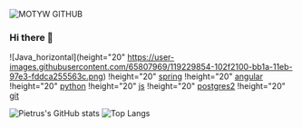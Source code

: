 ![MOTYW GITHUB](https://user-images.githubusercontent.com/65807969/119228702-89c41080-bb14-11eb-853c-e9073ff0714f.PNG)

### Hi there 👋
![Java_horizontal](height="20" https://user-images.githubusercontent.com/65807969/119229854-102f2100-bb1a-11eb-97e3-fddca255563c.png)
!height="20" [spring](https://user-images.githubusercontent.com/65807969/119229863-191ff280-bb1a-11eb-8032-7271b1cd290f.png)
!height="20" [angular](https://user-images.githubusercontent.com/65807969/119229873-21782d80-bb1a-11eb-944a-2833b3b025f8.png)
!height="20" [python](https://user-images.githubusercontent.com/65807969/119229879-2806a500-bb1a-11eb-99e8-4078d8ef0db9.jpg)
!height="20" [js](https://user-images.githubusercontent.com/65807969/119229882-2ccb5900-bb1a-11eb-92d3-b26ea7ded209.png)
!height="20" [postgres2](https://user-images.githubusercontent.com/65807969/119229884-305ee000-bb1a-11eb-8586-4133c5715927.png)
!height="20" [git](https://user-images.githubusercontent.com/65807969/119229886-3228a380-bb1a-11eb-8483-33bf428f5970.png)




![Pietrus's GitHub stats](https://github-readme-stats.vercel.app/api?username=Pietrus914&theme=defoult_icons=true)
![Top Langs](https://github-readme-stats.vercel.app/api/top-langs/?username=Pietrus914)
<!--
**Pietrus914/Pietrus914** is a ✨ _special_ ✨ repository because its `README.md` (this file) appears on your GitHub profile.

Here are some ideas to get you started:

- 🔭 I’m currently working on ...
- 🌱 I’m currently learning ...
- 👯 I’m looking to collaborate on ...
- 🤔 I’m looking for help with ...
- 💬 Ask me about ...
- 📫 How to reach me: ...
- 😄 Pronouns: ...
- ⚡ Fun fact: ...
-->
